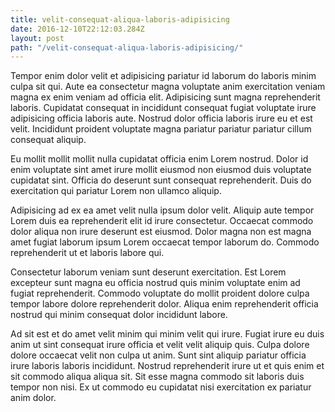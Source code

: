 ```yaml
---
title: velit-consequat-aliqua-laboris-adipisicing
date: 2016-12-10T22:12:03.284Z
layout: post
path: "/velit-consequat-aliqua-laboris-adipisicing/"
---
```


Tempor enim dolor velit et adipisicing pariatur id laborum do laboris minim culpa sit qui. Aute ea consectetur magna voluptate anim exercitation veniam magna ex enim veniam ad officia elit. Adipisicing sunt magna reprehenderit laboris. Cupidatat consequat in incididunt consequat fugiat voluptate irure adipisicing officia laboris aute. Nostrud dolor officia laboris irure eu et est velit. Incididunt proident voluptate magna pariatur pariatur pariatur cillum consequat aliquip.

Eu mollit mollit mollit nulla cupidatat officia enim Lorem nostrud. Dolor id enim voluptate sint amet irure mollit eiusmod non eiusmod duis voluptate cupidatat sint. Officia do deserunt sunt consequat reprehenderit. Duis do exercitation qui pariatur Lorem non ullamco aliquip.

Adipisicing ad ex ea amet velit nulla ipsum dolor velit. Aliquip aute tempor Lorem duis ea reprehenderit elit id irure consectetur. Occaecat commodo dolor aliqua non irure deserunt est eiusmod. Dolor magna non est magna amet fugiat laborum ipsum Lorem occaecat tempor laborum do. Commodo reprehenderit ut et laboris labore qui.

Consectetur laborum veniam sunt deserunt exercitation. Est Lorem excepteur sunt magna eu officia nostrud quis minim voluptate enim ad fugiat reprehenderit. Commodo voluptate do mollit proident dolore culpa tempor labore dolore reprehenderit dolor. Aliqua enim reprehenderit officia nostrud qui minim consequat dolor incididunt labore.

Ad sit est et do amet velit minim qui minim velit qui irure. Fugiat irure eu duis anim ut sint consequat irure officia et velit velit aliquip quis. Culpa dolore dolore occaecat velit non culpa ut anim. Sunt sint aliquip pariatur officia irure laboris laboris incididunt. Nostrud reprehenderit irure ut et quis enim et sit commodo aliqua aliqua sit. Sit esse magna commodo sit laboris duis tempor non nisi. Ex ut commodo eu cupidatat nisi exercitation ex pariatur anim dolor.